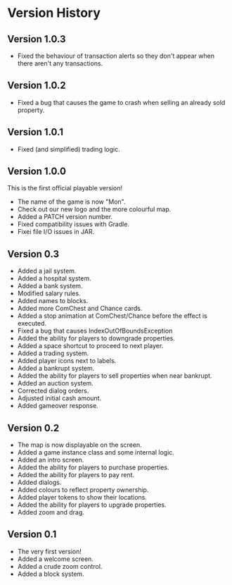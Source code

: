 # Version History
## Version 1.0.3
* Fixed the behaviour of transaction alerts so they don't appear when there aren't any transactions.

## Version 1.0.2
* Fixed a bug that causes the game to crash when selling an already sold property.

## Version 1.0.1
* Fixed (and simplified) trading logic.

## Version 1.0.0
This is the first official playable version!
* The name of the game is now "Mon".
* Check out our new logo and the more colourful map.
* Added a PATCH version number.
* Fixed compatibility issues with Gradle.
* Fixei file I/O issues in JAR.

## Version 0.3
* Added a jail system.
* Added a hospital system.
* Added a bank system.
* Modified salary rules.
* Added names to blocks.
* Added more ComChest and Chance cards.
* Added a stop animation at ComChest/Chance before the effect is executed.
* Fixed a bug that causes IndexOutOfBoundsException
* Added the ability for players to downgrade properties.
* Added a space shortcut to proceed to next player.
* Added a trading system.
* Added player icons next to labels.
* Added a bankrupt system.
* Added the ability for players to sell properties when near bankrupt.
* Added an auction system.
* Corrected dialog orders.
* Adjusted initial cash amount.
* Added gameover response.

## Version 0.2
* The map is now displayable on the screen.
* Added a game instance class and some internal logic.
* Added an intro screen.
* Added the ability for players to purchase properties.
* Added the ability for players to pay rent.
* Added dialogs.
* Added colours to reflect property ownership.
* Added player tokens to show their locations.
* Added the ability for players to upgrade properties.
* Added zoom and drag.

## Version 0.1
* The very first version!
* Added a welcome screen.
* Added a crude zoom control.
* Added a block system.